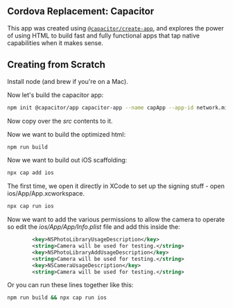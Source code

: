 ## Cordova Replacement: Capacitor

This app was created using [`@capacitor/create-app`](https://github.com/ionic-team/create-capacitor-app),
and explores the power of using HTML to build fast and fully functional apps that tap native capabilities when it makes sense.

## Creating from Scratch
Install node (and brew if you're on a Mac).

Now let's build the capacitor app:
```bash
npm init @capacitor/app capacitor-app --name capApp --app-id network.mindflow.captest
```

Now copy over the *src* contents to it.

Now we want to build the optimized html:
```bash
npm run build
```

Now we want to build out iOS scaffolding:
```bash
npx cap add ios
```

The first time, we open it directly in XCode to set up the signing stuff - open ios/App/App.xcworkspace.

```bash
npx cap run ios
```

Now we want to add the various permissions to allow the camera to operate so edit the *ios/App/App/Info.plist* file and add this inside the:
```xml
        <key>NSPhotoLibraryUsageDescription</key>
        <string>Camera will be used for testing.</string>
        <key>NSPhotoLibraryAddUsageDescription</key>
        <string>Camera will be used for testing.</string>
        <key>NSCameraUsageDescription</key>
        <string>Camera will be used for testing.</string>
```
Or you can run these lines together like this:

```bash
npm run build && npx cap run ios
```
